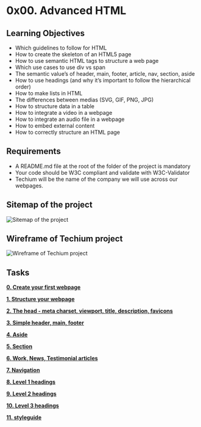# 0x00. Advanced HTML

## Learning Objectives
- Which guidelines to follow for HTML
- How to create the skeleton of an HTML5 page
- How to use semantic HTML tags to structure a web page
- Which use cases to use div vs span
- The semantic value’s of header, main, footer, article, nav, section, aside
- How to use headings (and why it’s important to follow the hierarchical order)
- How to make lists in HTML
- The differences between medias (SVG, GIF, PNG, JPG)
- How to structure data in a table
- How to integrate a video in a webpage
- How to integrate an audio file in a webpage
- How to embed external content
- How to correctly structure an HTML page

## Requirements
- A README.md file at the root of the folder of the project is mandatory
- Your code should be W3C compliant and validate with W3C-Validator
- Techium will be the name of the company we will use across our webpages.

## Sitemap of the project
![Sitemap of the project](https://holbertonintranet.s3.amazonaws.com/uploads/medias/2020/4/4dec2ba9d84a0a55355b1c1e2de4c57854a2d35a.png?X-Amz-Algorithm=AWS4-HMAC-SHA256&X-Amz-Credential=AKIARDDGGGOU5BHMTQX4%2F20211129%2Fus-east-1%2Fs3%2Faws4_request&X-Amz-Date=20211129T172751Z&X-Amz-Expires=86400&X-Amz-SignedHeaders=host&X-Amz-Signature=65c6edf51ef78cae0ceda7519d7899447aedee6c2b3ad0128e8d0e3d266ed6b9)

## Wireframe of Techium project
![Wireframe of Techium project](https://holbertonintranet.s3.amazonaws.com/uploads/medias/2020/4/3e4f9e2b3cb73d1768229e086f5da35337be5c6c.png?X-Amz-Algorithm=AWS4-HMAC-SHA256&X-Amz-Credential=AKIARDDGGGOU5BHMTQX4%2F20211129%2Fus-east-1%2Fs3%2Faws4_request&X-Amz-Date=20211129T172751Z&X-Amz-Expires=86400&X-Amz-SignedHeaders=host&X-Amz-Signature=43894a838c4052039949748d03cc4f283a2da5399fe529051757a26bfacda1a9)

## Tasks
[**0. Create your first webpage**](https://github.com/dianaparr/holbertonschool-web_front_end/blob/main/0x00-html_advanced/0-index.html)

[**1. Structure your webpage**](https://github.com/dianaparr/holbertonschool-web_front_end/blob/main/0x00-html_advanced/1-index.html)

[**2. The head - meta charset, viewport, title, description, favicons**](https://github.com/dianaparr/holbertonschool-web_front_end/blob/main/0x00-html_advanced/2-index.html)

[**3. Simple header, main, footer**](https://github.com/dianaparr/holbertonschool-web_front_end/blob/main/0x00-html_advanced/3-index.html)

[**4. Aside**](https://github.com/dianaparr/holbertonschool-web_front_end/blob/main/0x00-html_advanced/article.html)

[**5. Section**](https://github.com/dianaparr/holbertonschool-web_front_end/blob/main/0x00-html_advanced/5-index.html)

[**6. Work, News, Testimonial articles**](https://github.com/dianaparr/holbertonschool-web_front_end/blob/main/0x00-html_advanced/6-index.html)

[**7. Navigation**](https://github.com/dianaparr/holbertonschool-web_front_end/blob/main/0x00-html_advanced/7-index.html)

[**8. Level 1 headings**](https://github.com/dianaparr/holbertonschool-web_front_end/blob/main/0x00-html_advanced/8-index.html)

[**9. Level 2 headings**](https://github.com/dianaparr/holbertonschool-web_front_end/blob/main/0x00-html_advanced/9-index.html)

[**10. Level 3 headings**](https://github.com/dianaparr/holbertonschool-web_front_end/blob/main/0x00-html_advanced/0-index.html)

[**11. styleguide**](https://github.com/dianaparr/holbertonschool-web_front_end/blob/main/0x00-html_advanced/11-styleguide.html)

<!-- [**0. Create your first webpage**](https://github.com/dianaparr/holbertonschool-web_front_end/blob/main/0x00-html_advanced/0-index.html)
[**0. Create your first webpage**](https://github.com/dianaparr/holbertonschool-web_front_end/blob/main/0x00-html_advanced/0-index.html)
[**0. Create your first webpage**](https://github.com/dianaparr/holbertonschool-web_front_end/blob/main/0x00-html_advanced/0-index.html)
[**0. Create your first webpage**](https://github.com/dianaparr/holbertonschool-web_front_end/blob/main/0x00-html_advanced/0-index.html)
[**0. Create your first webpage**](https://github.com/dianaparr/holbertonschool-web_front_end/blob/main/0x00-html_advanced/0-index.html)
[**0. Create your first webpage**](https://github.com/dianaparr/holbertonschool-web_front_end/blob/main/0x00-html_advanced/0-index.html)
[**0. Create your first webpage**](https://github.com/dianaparr/holbertonschool-web_front_end/blob/main/0x00-html_advanced/0-index.html)
[**0. Create your first webpage**](https://github.com/dianaparr/holbertonschool-web_front_end/blob/main/0x00-html_advanced/0-index.html)
[**0. Create your first webpage**](https://github.com/dianaparr/holbertonschool-web_front_end/blob/main/0x00-html_advanced/0-index.html)
[**0. Create your first webpage**](https://github.com/dianaparr/holbertonschool-web_front_end/blob/main/0x00-html_advanced/0-index.html)
[**0. Create your first webpage**](https://github.com/dianaparr/holbertonschool-web_front_end/blob/main/0x00-html_advanced/0-index.html)
[**0. Create your first webpage**](https://github.com/dianaparr/holbertonschool-web_front_end/blob/main/0x00-html_advanced/0-index.html)
[**0. Create your first webpage**](https://github.com/dianaparr/holbertonschool-web_front_end/blob/main/0x00-html_advanced/0-index.html)
[**0. Create your first webpage**](https://github.com/dianaparr/holbertonschool-web_front_end/blob/main/0x00-html_advanced/0-index.html)
[**0. Create your first webpage**](https://github.com/dianaparr/holbertonschool-web_front_end/blob/main/0x00-html_advanced/0-index.html)
[**0. Create your first webpage**](https://github.com/dianaparr/holbertonschool-web_front_end/blob/main/0x00-html_advanced/0-index.html)
[**0. Create your first webpage**](https://github.com/dianaparr/holbertonschool-web_front_end/blob/main/0x00-html_advanced/0-index.html)
[**0. Create your first webpage**](https://github.com/dianaparr/holbertonschool-web_front_end/blob/main/0x00-html_advanced/0-index.html)
[**0. Create your first webpage**](https://github.com/dianaparr/holbertonschool-web_front_end/blob/main/0x00-html_advanced/0-index.html)
[**0. Create your first webpage**](https://github.com/dianaparr/holbertonschool-web_front_end/blob/main/0x00-html_advanced/0-index.html)
[**0. Create your first webpage**](https://github.com/dianaparr/holbertonschool-web_front_end/blob/main/0x00-html_advanced/0-index.html)
[**0. Create your first webpage**](https://github.com/dianaparr/holbertonschool-web_front_end/blob/main/0x00-html_advanced/0-index.html)
[**0. Create your first webpage**](https://github.com/dianaparr/holbertonschool-web_front_end/blob/main/0x00-html_advanced/0-index.html)
[**0. Create your first webpage**](https://github.com/dianaparr/holbertonschool-web_front_end/blob/main/0x00-html_advanced/0-index.html)
[**0. Create your first webpage**](https://github.com/dianaparr/holbertonschool-web_front_end/blob/main/0x00-html_advanced/0-index.html)
[**0. Create your first webpage**](https://github.com/dianaparr/holbertonschool-web_front_end/blob/main/0x00-html_advanced/0-index.html)
[**0. Create your first webpage**](https://github.com/dianaparr/holbertonschool-web_front_end/blob/main/0x00-html_advanced/0-index.html)
[**0. Create your first webpage**](https://github.com/dianaparr/holbertonschool-web_front_end/blob/main/0x00-html_advanced/0-index.html)
[**0. Create your first webpage**](https://github.com/dianaparr/holbertonschool-web_front_end/blob/main/0x00-html_advanced/0-index.html)
[**0. Create your first webpage**](https://github.com/dianaparr/holbertonschool-web_front_end/blob/main/0x00-html_advanced/0-index.html)
[**0. Create your first webpage**](https://github.com/dianaparr/holbertonschool-web_front_end/blob/main/0x00-html_advanced/0-index.html) -->